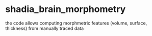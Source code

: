 # shadia_brain_morphometry
the code allows computing morphmetric features (volume, surface, thickness) from manually traced data
